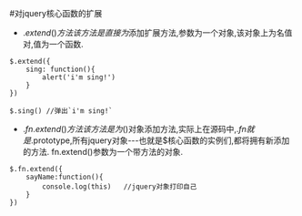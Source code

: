 #对jquery核心函数的扩展

- $.extend()方法
	该方法是直接为$添加扩展方法,参数为一个对象,该对象上为名值对,值为一个函数.
```
$.extend({
	sing: function(){
		alert('i'm sing!')
	}
})

$.sing() //弹出`i'm sing!`
```

- $.fn.extend()方法
	该方法是为$()对象添加方法,实际上在源码中,$.fn就是$.prototype,所有jquery对象---也就是$核心函数的实例们,都将拥有新添加的方法.
	fn.extend()参数为一个带方法的对象.
	
```
$.fn.extend({
	sayName:function(){
		console.log(this)	//jquery对象打印自己
	}
})
```